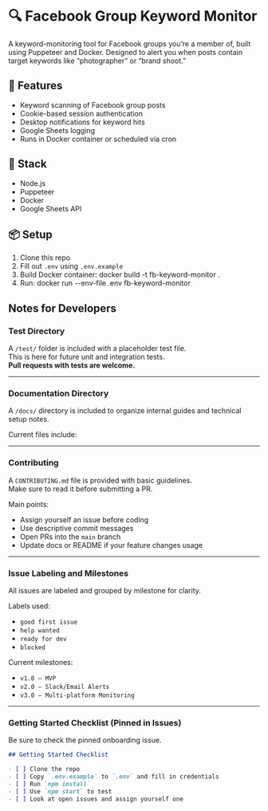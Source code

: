 # 🔍 Facebook Group Keyword Monitor

A keyword-monitoring tool for Facebook groups you’re a member of, built using Puppeteer and Docker. Designed to alert you when posts contain target keywords like “photographer” or “brand shoot.”

## 🚀 Features
- Keyword scanning of Facebook group posts
- Cookie-based session authentication
- Desktop notifications for keyword hits
- Google Sheets logging
- Runs in Docker container or scheduled via cron

## 🧰 Stack
- Node.js
- Puppeteer
- Docker
- Google Sheets API

## 📦 Setup
1. Clone this repo
2. Fill out `.env` using `.env.example`
3. Build Docker container:
   docker build -t fb-keyword-monitor .
4. Run:
   docker run --env-file .env fb-keyword-monitor


## Notes for Developers

### Test Directory
A `/test/` folder is included with a placeholder test file.  
This is here for future unit and integration tests.  
**Pull requests with tests are welcome.**


---

### Documentation Directory
A `/docs/` directory is included to organize internal guides and technical setup notes.

Current files include:


---

### Contributing
A `CONTRIBUTING.md` file is provided with basic guidelines.  
Make sure to read it before submitting a PR.

Main points:
- Assign yourself an issue before coding
- Use descriptive commit messages
- Open PRs into the `main` branch
- Update docs or README if your feature changes usage

---

### Issue Labeling and Milestones
All issues are labeled and grouped by milestone for clarity.

Labels used:
- `good first issue`
- `help wanted`
- `ready for dev`
- `blocked`

Current milestones:
- `v1.0 – MVP`
- `v2.0 – Slack/Email Alerts`
- `v3.0 – Multi-platform Monitoring`

---

### Getting Started Checklist (Pinned in Issues)
Be sure to check the pinned onboarding issue.

```markdown
## Getting Started Checklist

- [ ] Clone the repo
- [ ] Copy `.env.example` to `.env` and fill in credentials
- [ ] Run `npm install`
- [ ] Use `npm start` to test
- [ ] Look at open issues and assign yourself one

